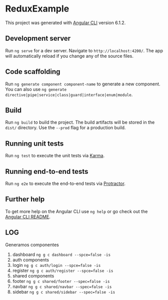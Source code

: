 # ReduxExample

This project was generated with [Angular CLI](https://github.com/angular/angular-cli) version 6.1.2.

## Development server

Run `ng serve` for a dev server. Navigate to `http://localhost:4200/`. The app will automatically reload if you change any of the source files.

## Code scaffolding

Run `ng generate component component-name` to generate a new component. You can also use `ng generate directive|pipe|service|class|guard|interface|enum|module`.

## Build

Run `ng build` to build the project. The build artifacts will be stored in the `dist/` directory. Use the `--prod` flag for a production build.

## Running unit tests

Run `ng test` to execute the unit tests via [Karma](https://karma-runner.github.io).

## Running end-to-end tests

Run `ng e2e` to execute the end-to-end tests via [Protractor](http://www.protractortest.org/).

## Further help

To get more help on the Angular CLI use `ng help` or go check out the [Angular CLI README](https://github.com/angular/angular-cli/blob/master/README.md).


## LOG
Generamos componentes

1. dashboard `ng g c dashboard --spce=false -is`
1. auth components
  1. login `ng g c auth/login --spce=false -is`
  1. register `ng g c auth/register --spce=false -is`
1. shared components
  1. footer `ng g c shared/footer --spec=false -is`
  1. navbar `ng g c shared/navbar --spec=false -is`
  1. sidebar `ng g c shared/sidebar --spec=false -is`
